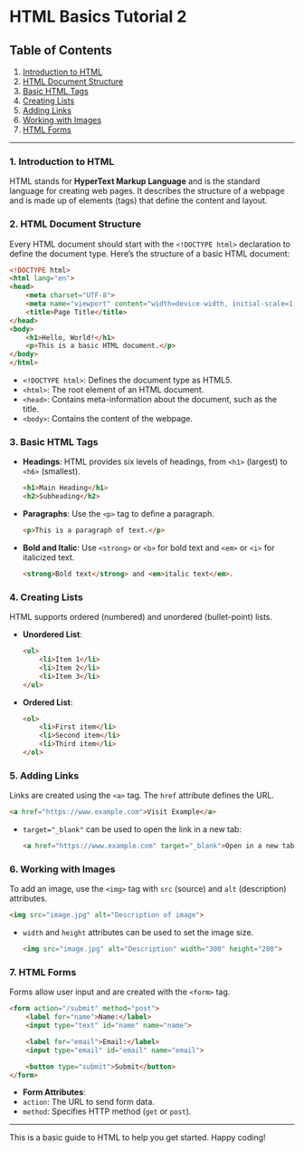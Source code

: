 # HTML Basics Tutorial 2

## Table of Contents
1. [Introduction to HTML](#introduction-to-html)
2. [HTML Document Structure](#html-document-structure)
3. [Basic HTML Tags](#basic-html-tags)
4. [Creating Lists](#creating-lists)
5. [Adding Links](#adding-links)
6. [Working with Images](#working-with-images)
7. [HTML Forms](#html-forms)

---

### 1. Introduction to HTML

HTML stands for **HyperText Markup Language** and is the standard language for creating web pages. It describes the structure of a webpage and is made up of elements (tags) that define the content and layout.

### 2. HTML Document Structure

Every HTML document should start with the `<!DOCTYPE html>` declaration to define the document type. Here’s the structure of a basic HTML document:

```html
<!DOCTYPE html>
<html lang="en">
<head>
    <meta charset="UTF-8">
    <meta name="viewport" content="width=device-width, initial-scale=1.0">
    <title>Page Title</title>
</head>
<body>
    <h1>Hello, World!</h1>
    <p>This is a basic HTML document.</p>
</body>
</html>
```

- `<!DOCTYPE html>`: Defines the document type as HTML5.
- `<html>`: The root element of an HTML document.
- `<head>`: Contains meta-information about the document, such as the title.
- `<body>`: Contains the content of the webpage.

### 3. Basic HTML Tags

- **Headings**: HTML provides six levels of headings, from `<h1>` (largest) to `<h6>` (smallest).

  ```html
  <h1>Main Heading</h1>
  <h2>Subheading</h2>
    ```

- **Paragraphs**: Use the `<p>` tag to define a paragraph.

  ```html
  <p>This is a paragraph of text.</p>
    ```

- **Bold and Italic**: Use `<strong>` or `<b>` for bold text and `<em>` or `<i>` for italicized text.

  ```html
  <strong>Bold text</strong> and <em>italic text</em>.
    ```

### 4. Creating Lists

HTML supports ordered (numbered) and unordered (bullet-point) lists.

- **Unordered List**:

  ```html
  <ul>
      <li>Item 1</li>
      <li>Item 2</li>
      <li>Item 3</li>
  </ul>
    ```

- **Ordered List**:

  ```html
  <ol>
      <li>First item</li>
      <li>Second item</li>
      <li>Third item</li>
  </ol>
    ```

### 5. Adding Links

Links are created using the `<a>` tag. The `href` attribute defines the URL.

```html
<a href="https://www.example.com">Visit Example</a>
```

- `target="_blank"` can be used to open the link in a new tab:

  ```html
  <a href="https://www.example.com" target="_blank">Open in a new tab</a>
    ```

### 6. Working with Images

To add an image, use the `<img>` tag with `src` (source) and `alt` (description) attributes.

```html
<img src="image.jpg" alt="Description of image">
```

- `width` and `height` attributes can be used to set the image size.

  ```html
  <img src="image.jpg" alt="Description" width="300" height="200">
    ```

### 7. HTML Forms

Forms allow user input and are created with the `<form>` tag.

```html
<form action="/submit" method="post">
    <label for="name">Name:</label>
    <input type="text" id="name" name="name">

    <label for="email">Email:</label>
    <input type="email" id="email" name="email">

    <button type="submit">Submit</button>
</form>
```

- **Form Attributes**:
- `action`: The URL to send form data.
- `method`: Specifies HTTP method (`get` or `post`).

---

This is a basic guide to HTML to help you get started. Happy coding!


